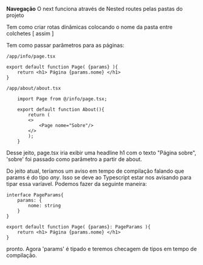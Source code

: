 **Navegação**
O next funciona através de Nested routes pelas pastas do projeto

Tem como criar rotas dinâmicas colocando o nome da pasta entre colchetes [ assim ]

Tem como passar parâmetros para as páginas:

	/app/info/page.tsx
```
export default function Page( {params} ){
	return <h1> Página {params.nome} </h1>
}
```
	
	
	/app/about/about.tsx
	
```
	import Page from @/info/page.tsx;

	export default function About(){
		return ( 
		<> 
			<Page nome="Sobre"/>
		</>
		);
	}
```


Desse jeito, page.tsx iria exibir uma headline h1 com o texto "Página sobre", 'sobre' foi passado como parâmetro a partir de about.

Do jeito atual, teríamos um aviso em tempo de compilação falando que params é do tipo _any_. Isso se deve ao Typescript estar nos avisando para tipar essa varíavel. Podemos fazer da seguinte maneira:

```
interface PageParams{
	params: {
		nome: string
	}
}

export default function Page( {params}: PageParams ){
	return <h1> Página {params.nome} </h1>
}
```

pronto. Agora 'params' é tipado e teremos checagem de tipos em tempo de compilação.